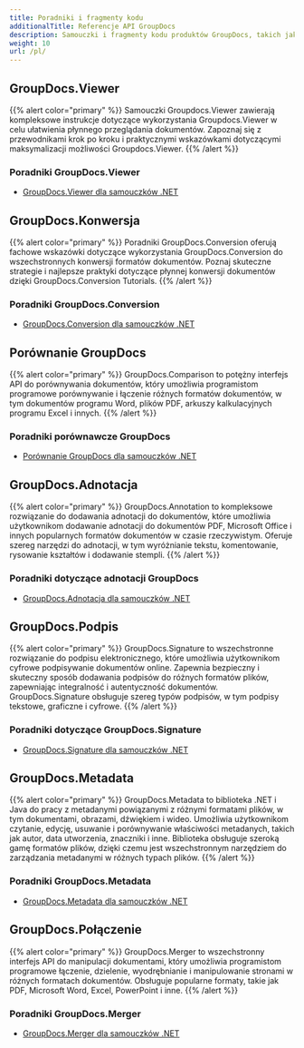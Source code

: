 ```yaml
---
title: Poradniki i fragmenty kodu
additionalTitle: Referencje API GroupDocs
description: Samouczki i fragmenty kodu produktów GroupDocs, takich jak GroupDocs.Viewer, GroupDocs.Annotation, GroupDocs.Conversion i inne produkty.
weight: 10
url: /pl/
---
```


## GroupDocs.Viewer
{{% alert color="primary" %}}
Samouczki Groupdocs.Viewer zawierają kompleksowe instrukcje dotyczące wykorzystania Groupdocs.Viewer w celu ułatwienia płynnego przeglądania dokumentów. Zapoznaj się z przewodnikami krok po kroku i praktycznymi wskazówkami dotyczącymi maksymalizacji możliwości Groupdocs.Viewer.
{{% /alert %}}

### Poradniki GroupDocs.Viewer
- [GroupDocs.Viewer dla samouczków .NET](../viewer/pl/net/)


## GroupDocs.Konwersja
{{% alert color="primary" %}}
Poradniki GroupDocs.Conversion oferują fachowe wskazówki dotyczące wykorzystania GroupDocs.Conversion do wszechstronnych konwersji formatów dokumentów. Poznaj skuteczne strategie i najlepsze praktyki dotyczące płynnej konwersji dokumentów dzięki GroupDocs.Conversion Tutorials.
{{% /alert %}}

### Poradniki GroupDocs.Conversion
- [GroupDocs.Conversion dla samouczków .NET](../conversion/pl/net/)


## Porównanie GroupDocs
{{% alert color="primary" %}}
GroupDocs.Comparison to potężny interfejs API do porównywania dokumentów, który umożliwia programistom programowe porównywanie i łączenie różnych formatów dokumentów, w tym dokumentów programu Word, plików PDF, arkuszy kalkulacyjnych programu Excel i innych.
{{% /alert %}}

### Poradniki porównawcze GroupDocs
- [Porównanie GroupDocs dla samouczków .NET](../comparison/pl/net/)


## GroupDocs.Adnotacja
{{% alert color="primary" %}}
GroupDocs.Annotation to kompleksowe rozwiązanie do dodawania adnotacji do dokumentów, które umożliwia użytkownikom dodawanie adnotacji do dokumentów PDF, Microsoft Office i innych popularnych formatów dokumentów w czasie rzeczywistym. Oferuje szereg narzędzi do adnotacji, w tym wyróżnianie tekstu, komentowanie, rysowanie kształtów i dodawanie stempli.
{{% /alert %}}

### Poradniki dotyczące adnotacji GroupDocs
- [GroupDocs.Adnotacja dla samouczków .NET](../annotation/pl/net/)


## GroupDocs.Podpis
{{% alert color="primary" %}}
GroupDocs.Signature to wszechstronne rozwiązanie do podpisu elektronicznego, które umożliwia użytkownikom cyfrowe podpisywanie dokumentów online. Zapewnia bezpieczny i skuteczny sposób dodawania podpisów do różnych formatów plików, zapewniając integralność i autentyczność dokumentów. GroupDocs.Signature obsługuje szereg typów podpisów, w tym podpisy tekstowe, graficzne i cyfrowe.
{{% /alert %}}

### Poradniki dotyczące GroupDocs.Signature
- [GroupDocs.Signature dla samouczków .NET](../signature/pl/net/)


## GroupDocs.Metadata
{{% alert color="primary" %}}
GroupDocs.Metadata to biblioteka .NET i Java do pracy z metadanymi powiązanymi z różnymi formatami plików, w tym dokumentami, obrazami, dźwiękiem i wideo. Umożliwia użytkownikom czytanie, edycję, usuwanie i porównywanie właściwości metadanych, takich jak autor, data utworzenia, znaczniki i inne. Biblioteka obsługuje szeroką gamę formatów plików, dzięki czemu jest wszechstronnym narzędziem do zarządzania metadanymi w różnych typach plików.
{{% /alert %}}

### Poradniki GroupDocs.Metadata
- [GroupDocs.Metadata dla samouczków .NET](../metadata/pl/net/)


## GroupDocs.Połączenie
{{% alert color="primary" %}}
GroupDocs.Merger to wszechstronny interfejs API do manipulacji dokumentami, który umożliwia programistom programowe łączenie, dzielenie, wyodrębnianie i manipulowanie stronami w różnych formatach dokumentów. Obsługuje popularne formaty, takie jak PDF, Microsoft Word, Excel, PowerPoint i inne.
{{% /alert %}}

### Poradniki GroupDocs.Merger
- [GroupDocs.Merger dla samouczków .NET](../merger/pl/net/)